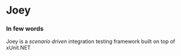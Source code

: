 Joey
========

### In few words
Joey is a _scenario driven_ integration testing framework built on top of xUnit.NET